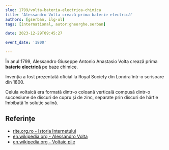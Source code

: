 ```yaml
---
slug: 1799/volta-bateria-electrica-chimica
title: 'Alessandro Volta crează prima baterie electrică'
authors: [gserban, ilg-ul]
tags: [international, autor:gheorghe.serban]

date: 2023-12-29T09:45:27

event_date: '1800'

---
```


În anul 1799, Alessandro Giuseppe Antonio Anastasio Volta crează
prima **baterie electrică** pe baze chimice.

<!-- truncate -->

Invenția a fost prezentată oficial la Royal Society din Londra într-o
scrisoare din 1800.

Celula voltaică era formată dintr-o coloană verticală compusă
dintr-o succesiune de discuri de cupru și de zinc, separate prin
discuri de hârtie îmbibată în soluție salină.

## Referințe

- [rite.org.ro - Istoria Internetului](https://rite.org.ro/istoria-internetului/)
- [en.wikipedia.org - Alessandro Volta](https://en.wikipedia.org/wiki/Alessandro_Volta)
- [en.wikipedia.org - Voltaic pile](https://en.wikipedia.org/wiki/Voltaic_pile)
